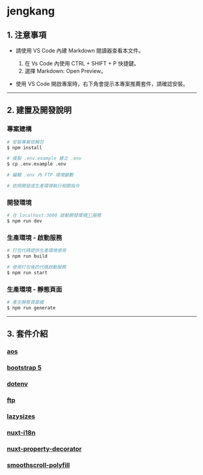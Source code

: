 # jengkang 

## 1. 注意事項

* 請使用 VS Code 內建 Markdown 閱讀器查看本文件。
  1. 在 Vs Code 內使用 CTRL + SHIFT + P 快捷鍵。
  2. 選擇 Markdown: Open Preview。

* 使用 VS Code 開啟專案時，右下角會提示本專案推薦套件，請確認安裝。

---

## 2. 建置及開發說明
### 專案建構

```bash
# 安裝專案依賴包
$ npm install

# 複製 .env.example 建立 .env
$ cp .env.example .env

# 編輯 .env 內 FTP 環境變數

# 依照開發或生產環境執行相關指令
```

### 開發環境

```bash
# 在 localhost:3000 啟動開發環境服務
$ npm run dev
```

### 生產環境 - 啟動服務

```bash
# 打包代碼提供生產環境使用
$ npm run build

# 使用打包後的代碼啟動服務
$ npm run start
```

### 生產環境 - 靜態頁面

```bash
# 產生靜態頁面檔
$ npm run generate
```

---

## 3. 套件介紹

### [aos](https://michalsnik.github.io/aos)

### [bootstrap 5](https://getbootstrap.com)

### [dotenv](https://github.com/motdotla/dotenv)

### [ftp](https://github.com/mscdex/node-ftp)

### [lazysizes](https://github.com/aFarkas/lazysizes)

### [nuxt-i18n](https://i18n.nuxtjs.org)

### [nuxt-property-decorator](https://github.com/nuxt-community/nuxt-property-decorator)

### [smoothscroll-polyfill](https://github.com/iamdustan/smoothscroll)


<!-- For detailed explanation on how things work, check out [Nuxt.js docs](https://nuxtjs.org). -->
